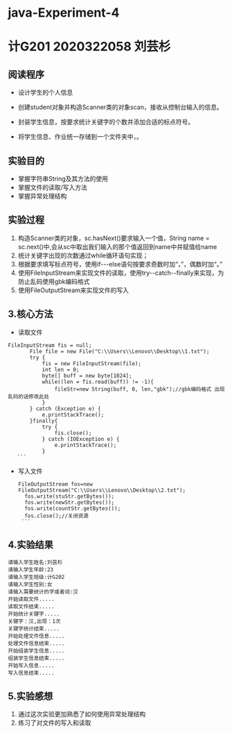 # java-Experiment-4
# 计G201 2020322058    刘芸杉
## 阅读程序
+ 设计学生的个人信息

+ 创建student对象并构造Scanner类的对象scan，接收从控制台输入的信息。    

+ 封装学生信息，按要求统计关键字的个数并添加合适的标点符号。

+ 将学生信息、作业统一存储到一个文件夹中，。

## 实验目的
+ 掌握字符串String及其方法的使用
+ 掌握文件的读取/写入方法
+ 掌握异常处理结构

## 实验过程
1. 构造Scanner类的对象，sc.hasNext()要求输入一个值，String name = sc.next()中,会从sc中取出我们输入的那个值返回到name中并赋值给name
2. 统计关键字出现的次数通过while循环语句实现；
3. 根据要求填写标点符号，使用if---else语句按要求奇数时加“，”，偶数时加“。”
4. 使用FileInputStream来实现文件的读取，使用try--catch--finally来实现，为防止乱码使用gbk编码格式
5. 使用FileOutputStream来实现文件的写入
   
 ## 3.核心方法
 + 读取文件
 ```
 FileInputStream fis = null;
		File file = new File("C:\\Users\\Lenovo\\Desktop\\1.txt");
		try {
			fis = new FileInputStream(file);
			int len = 0;
			byte[] buff = new byte[1024];
			while((len = fis.read(buff)) != -1){
				fileStr=new String(buff, 0, len,"gbk");//gbk编码格式 出现乱码的话修改此处
			}
		} catch (Exception e) {
			e.printStackTrace();
		}finally{
			try {
				fis.close();
			} catch (IOException e) {
				e.printStackTrace();
			} 
    ```
```

 + 写入文件
      ```
    FileOutputStream fos=new FileOutputStream("C:\\Users\\Lenovo\\Desktop\\2.txt"); 
		fos.write(stuStr.getBytes());
		fos.write(newStr.getBytes());
		fos.write(countStr.getBytes());
		fos.close();//关闭资源
       ```
  
  ## 4.实验结果
```
请输入学生姓名:刘芸杉
请输入学生年龄:23
请输入学生班级:计G202
请输入学生性别:女
请输入需要统计的字或者词:汉
开始读取文件.....
读取文件结束.....
开始统计关键字.....
关键字：汉,出现：1次
关键字统计结束.....
开始处理文件信息.....
处理文件信息结束.....
开始组装学生信息.....
组装学生信息结束.....
开始写入信息.....
写入信息结束.....
```
  ## 5.实验感想
  1. 通过这次实验更加熟悉了如何使用异常处理结构
  2. 练习了对文件的写入和读取
  
  
